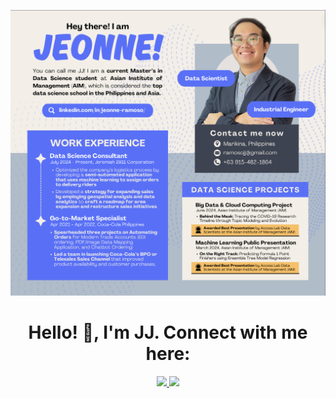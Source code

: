 !['JJ_Banner'](JJ_BANNER.png)

<h1 align="center"><b>Hello! 👋, I'm JJ. Connect with me here:</b></h1>

<div align="center">
    <a href="mailto:ramosojj@gmail.com">
        <img src="https://img.shields.io/badge/Gmail-D14836?style=for-the-badge&logo=gmail&logoColor=white" style="width:auto; height:50px;">
    </a>
    <a href="https://www.linkedin.com/in/jeonne-ramoso/">
        <img src="https://img.shields.io/badge/LinkedIn-0077B5?style=for-the-badge&logo=linkedin&logoColor=white" style="width:auto; height:50px;">
    </a>
    
</div>

